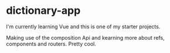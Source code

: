 # dictionary-app

I'm currently learning Vue and this is one of my starter projects.

Making use of the composition Api and kearning more about refs, components and routers. Pretty cool.